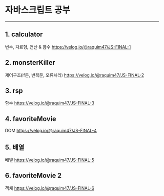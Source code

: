 # 자바스크립트 공부
<hr>

## 1. calculator 
변수, 자료형, 연산 & 함수
https://velog.io/@raquim47/JS-FINAL-1

## 2. monsterKiller 
제어구조(if문, 반복문, 오류처리)
https://velog.io/@raquim47/JS-FINAL-2

## 3. rsp 
함수
https://velog.io/@raquim47/JS-FINAL-3

## 4. favoriteMovie 
DOM
https://velog.io/@raquim47/JS-FINAL-4

## 5. 배열
배열
https://velog.io/@raquim47/JS-FINAL-5

## 6. favoriteMovie 2
객체
https://velog.io/@raquim47/JS-FINAL-6

